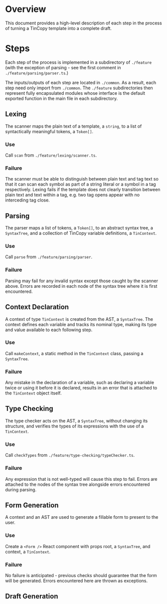 # Overview
This document provides a high-level description of each step in the process of turning a TinCopy template into a complete draft. 

# Steps
Each step of the process is implemented in a subdirectory of `./feature` (with the exception of parsing - see the first comment in `./feature/parsing/parser.ts`.) 

The inputs/outputs of each step are located in `./common`. As a result, each step need only import from `./common`. The `./feature` subdirectories then represent fully encapsulated modules whose interface is the default exported function in the main file in each subdirectory.

## Lexing
The scanner maps the plain text of a template, a `string`, to a list of syntactically meaningful tokens, a `Token[]`.

### Use
Call `scan` from `./feature/lexing/scanner.ts`.

### Failure
The scanner must be able to distinguish between plain text and tag text so that it can scan each symbol as part of a string literal or a symbol in a tag respectively. Lexing fails if the template does not clearly transition between plain text and text within a tag, e.g. two tag opens appear with no interceding tag close.

## Parsing
The parser maps a list of tokens, a `Token[]`, to an abstract syntax tree, a `SyntaxTree`, and a collection of TinCopy variable definitions, a `TinContext`.

### Use
Call `parse` from `./feature/parsing/parser`.

### Failure
Parsing may fail for any invalid syntax except those caught by the scanner above. Errors are recorded in each node of the syntax tree where it is first encountered. 

## Context Declaration
A context of type `TinContext` is created from the AST, a `SyntaxTree`. The context defines each variable and tracks its nominal type, making its type and value available to each following step.

### Use
Call `makeContext`, a static method in the `TinContext` class, passing a `SyntaxTree`.

### Failure
Any mistake in the declaration of a variable, such as declaring a variable twice or using it before it is declared, results in an error that is attached to the `TinContext` object itself.

## Type Checking
The type checker acts on the AST, a `SyntaxTree`, without changing its structure, and verifies the types of its expressions with the use of a `TinContext`.

### Use
Call `checkTypes` from `./feature/type-checking/typeChecker.ts`.

### Failure
Any expression that is not well-typed will cause this step to fail. Errors are attached to the nodes of the syntax tree alongside errors encountered during parsing.

## Form Generation
A context and an AST are used to generate a fillable form to present to the user.

### Use
Create a `<Form />` React component with props root, a `SyntaxTree`, and context, a `TinContext`.

### Failure
No failure is anticipated - previous checks should guarantee that the form will be generated. Errors encountered here are thrown as exceptions.

## Draft Generation 



